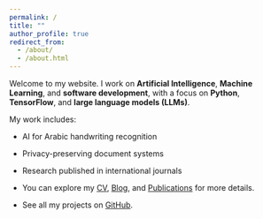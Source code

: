 ```yaml
---
permalink: /
title: ""
author_profile: true
redirect_from: 
  - /about/
  - /about.html
---
```



Welcome to my website. I work on **Artificial Intelligence**, **Machine Learning**, and **software development**, with a focus on **Python**, **TensorFlow**, and **large language models (LLMs)**.  

My work includes:  
- AI for Arabic handwriting recognition  
- Privacy-preserving document systems  
- Research published in international journals  

- You can explore my [CV](/cv), [Blog](/year-archive), and [Publications](/publications) for more details.
- See all my projects on [GitHub](https://github.com/eltay89?tab=repositories).

